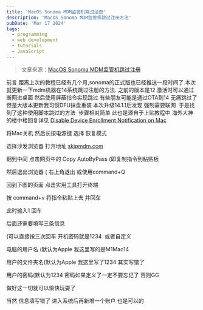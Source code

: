 ```yaml
---
title: 'MacOS Sonoma MDM监管机跳过注册'
description: 'MacOS Sonoma MDM监管机跳过注册方法'
pubDate: 'Mar 17 2024'
tags:
  - programming
  - web development
  - tutorials
  - JavaScript
---
```

> 文章来源：[MacOS Sonoma MDM监管机跳过注册](https://www.bilibili.com/read/cv27632085/?spm_id_from=333.999.collection.opus.click)

前言 距离上次的教程已经有几个月,sonoma的正式版也已经推送一段时间了.本次就更新一下mdm机器在14系统跳过注册的方法.
之前的版本是12 激活时可以通过断网进桌面 然后使用屏蔽指令实现跳过
有些朋友可能是通过OTA到14 无痛跳过了
但是大版本更新我习惯DFU抹盘重装 本次升级14.1.1后发现 强制需要联网 
于是找到了这种使用脚本跳过的方法  步骤相对简单
此也是源自于上贴教程中 海外大神的楼中楼回复详见 [Disable Device Enrollment Notification on Mac](https://gist.github.com/sghiassy/a3927405cf4ffe81242f4ecb01c382ac?permalink_comment_id=4706379#gistcomment-4706379)

将Mac关机 然后长按电源键 选择 恢复模式


选择沙发浏览器 打开地址 [skipmdm.com](skipmdm.com)


翻到中间 点击网页中的 Copy AutoByPass (即复制指令到粘贴板

然后退出浏览器 ( 右上角退出 或使用command+Q



回到下图的页面 点击实用工具打开终端




按 command+v 将指令粘贴上去 并回车





此时输入1 回车




后面还需要填写三条信息

(可以直接按三次回车 开机密码就是1234  或者自定义

电脑的用户名 (默认为Apple 我这里写的是M1Mac14

用户的文件夹名(默认为Apple 我这里写了1234 其实写错了

用户的密码(默认为1234 密码如果定义了一定不要忘记了 否则GG

做好这一切就可以愉快玩耍了 

当然 信息填写错了 进入系统后再新增一个账户 也是可以的 
